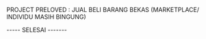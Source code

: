 PROJECT PRELOVED : JUAL BELI BARANG BEKAS (MARKETPLACE/ INDIVIDU MASIH BINGUNG)

----- SELESAI -------





